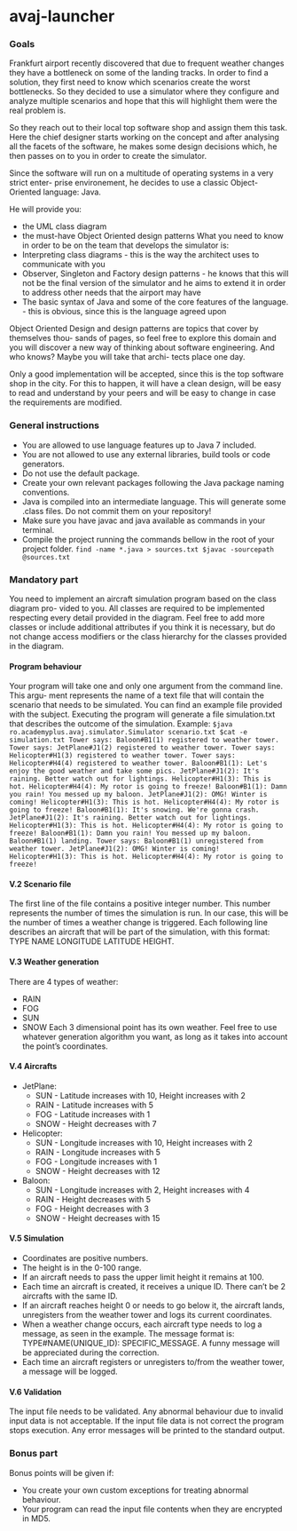 # avaj-launcher

### Goals
Frankfurt airport recently discovered that due to frequent weather changes they have a
bottleneck on some of the landing tracks. In order to find a solution, they first need to
know which scenarios create the worst bottlenecks. So they decided to use a simulator
where they configure and analyze multiple scenarios and hope that this will highlight
them were the real problem is.

So they reach out to their local top software shop and assign them this task. Here
the chief designer starts working on the concept and after analysing all the facets of the
software, he makes some design decisions which, he then passes on to you in order to
create the simulator.

Since the software will run on a multitude of operating systems in a very strict enter-
prise environement, he decides to use a classic Object-Oriented language: Java.

He will provide you:
- the UML class diagram
- the must-have Object Oriented design patterns
What you need to know in order to be on the team that develops the simulator is:
- Interpreting class diagrams - this is the way the architect uses to communicate with
you
- Observer, Singleton and Factory design patterns - he knows that this will not be
the final version of the simulator and he aims to extend it in order to address other
needs that the airport may have
- The basic syntax of Java and some of the core features of the language. - this is
obvious, since this is the language agreed upon

Object Oriented Design and design patterns are topics that cover by themselves thou-
sands of pages, so feel free to explore this domain and you will discover a new way of
thinking about software engineering. And who knows? Maybe you will take that archi-
tects place one day.

Only a good implementation will be accepted, since this is the top software shop in the
city. For this to happen, it will have a clean design, will be easy to read and understand
by your peers and will be easy to change in case the requirements are modified.

### General instructions
- You are allowed to use language features up to Java 7 included.
- You are not allowed to use any external libraries, build tools or code generators.
- Do not use the default package.
- Create your own relevant packages following the Java package naming conventions.
- Java is compiled into an intermediate language. This will generate some .class files.
Do not commit them on your repository!
- Make sure you have javac and java available as commands in your terminal.
- Compile the project running the commands bellow in the root of your project folder.
`find -name *.java > sources.txt
$javac -sourcepath @sources.txt`

### Mandatory part
You need to implement an aircraft simulation program based on the class diagram pro-
vided to you. All classes are required to be implemented respecting every detail provided
in the diagram. Feel free to add more classes or include additional attributes if you think
it is necessary, but do not change access modifiers or the class hierarchy for the classes
provided in the diagram.

#### Program behaviour
Your program will take one and only one argument from the command line. This argu-
ment represents the name of a text file that will contain the scenario that needs to be
simulated. You can find an example file provided with the subject.
Executing the program will generate a file simulation.txt that describes the outcome
of the simulation.
Example:
`$java ro.academyplus.avaj.simulator.Simulator scenario.txt
$cat -e simulation.txt
Tower says: Baloon#B1(1) registered to weather tower.
Tower says: JetPlane#J1(2) registered to weather tower.
Tower says: Helicopter#H1(3) registered to weather tower.
Tower says: Helicopter#H4(4) registered to weather tower.
Baloon#B1(1): Let's enjoy the good weather and take some pics.
JetPlane#J1(2): It's raining. Better watch out for lightings.
Helicopter#H1(3): This is hot.
Helicopter#H4(4): My rotor is going to freeze!
Baloon#B1(1): Damn you rain! You messed up my baloon.
JetPlane#J1(2): OMG! Winter is coming!
Helicopter#H1(3): This is hot.
Helicopter#H4(4): My rotor is going to freeze!
Baloon#B1(1): It's snowing. We're gonna crash.
JetPlane#J1(2): It's raining. Better watch out for lightings.
Helicopter#H1(3): This is hot.
Helicopter#H4(4): My rotor is going to freeze!
Baloon#B1(1): Damn you rain! You messed up my baloon.
Baloon#B1(1) landing.
Tower says: Baloon#B1(1) unregistered from weather tower.
JetPlane#J1(2): OMG! Winter is coming!
Helicopter#H1(3): This is hot.
Helicopter#H4(4): My rotor is going to freeze!`

#### V.2 Scenario file
The first line of the file contains a positive integer number. This number represents the
number of times the simulation is run. In our case, this will be the number of times a
weather change is triggered.
Each following line describes an aircraft that will be part of the simulation, with this
format: TYPE NAME LONGITUDE LATITUDE HEIGHT.

#### V.3 Weather generation
There are 4 types of weather:
- RAIN
- FOG
- SUN
- SNOW
Each 3 dimensional point has its own weather. Feel free to use whatever generation
algorithm you want, as long as it takes into account the point’s coordinates.

#### V.4 Aircrafts
- JetPlane:
  - SUN - Latitude increases with 10, Height increases with 2
  - RAIN - Latitude increases with 5
  - FOG - Latitude increases with 1
  - SNOW - Height decreases with 7
- Helicopter:
  - SUN - Longitude increases with 10, Height increases with 2
  - RAIN - Longitude increases with 5
  - FOG - Longitude increases with 1
  - SNOW - Height decreases with 12
- Baloon:
  - SUN - Longitude increases with 2, Height increases with 4
  - RAIN - Height decreases with 5
  - FOG - Height decreases with 3
  - SNOW - Height decreases with 15

#### V.5 Simulation
- Coordinates are positive numbers.
- The height is in the 0-100 range.
- If an aircraft needs to pass the upper limit height it remains at 100.
- Each time an aircraft is created, it receives a unique ID. There can’t be 2 aircrafts
with the same ID.
- If an aircraft reaches height 0 or needs to go below it, the aircraft lands, unregisters
from the weather tower and logs its current coordinates.
- When a weather change occurs, each aircraft type needs to log a message, as seen in
the example. The message format is: TYPE#NAME(UNIQUE_ID): SPECIFIC_MESSAGE.
A funny message will be appreciated during the correction.
- Each time an aircraft registers or unregisters to/from the weather tower, a message
will be logged.
#### V.6 Validation
The input file needs to be validated. Any abnormal behaviour due to invalid input data
is not acceptable. If the input file data is not correct the program stops execution. Any
error messages will be printed to the standard output.

### Bonus part
Bonus points will be given if:
- You create your own custom exceptions for treating abnormal behaviour.
- Your program can read the input file contents when they are encrypted in MD5.
